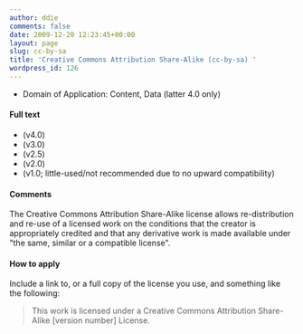 ```yaml
---
author: ddie
comments: false
date: 2009-12-20 12:23:45+00:00
layout: page
slug: cc-by-sa
title: 'Creative Commons Attribution Share-Alike (cc-by-sa) '
wordpress_id: 126
---
```


 * Domain of Application: Content, Data (latter 4.0 only)

#### Full text 

 *  (v4.0)
 *  (v3.0)
 *  (v2.5)
 *  (v2.0)
 *  (v1.0; little-used/not recommended due to no upward compatibility)

#### Comments 

The Creative Commons Attribution Share-Alike license allows re-distribution and re-use of a licensed work on the conditions that the creator is appropriately credited and that any derivative work is made available under "the same, similar or a compatible license".

#### How to apply 

Include a link to, or a full copy of the license you use, and something like the following:


> This work is licensed under a Creative Commons Attribution Share-Alike [version number] License.
